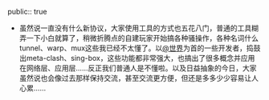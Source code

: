 public:: true

- 虽然说一直没有什么新协议，大家使用工具的方式也五花八门，普通的工具糊弄一下小白就算了，稍微折腾点的自建玩家开始搞各种骚操作，各种名词什么tunnel、warp、mux这些我已经不太懂了。以[@世界](https://github.com/nekohasekai)为首的一些开发者，捣鼓出meta-clash、sing-box，这些功能都非常强大，也搞出了很多概念并应用在网络层、应用层……反正我们普通人是不懂啦。以及日益抽象的今日，大家虽然说也会像过去那样保持交流，甚至交流更方便，但还是多多少少容易让人心累……